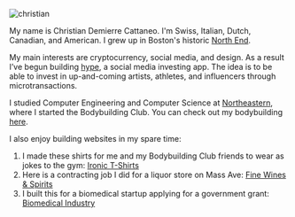 ![christian](https://raw.githubusercontent.com/chris-cattz-22/chris-cattz-22.github.io/49e0ee6ddbe73bc8bede45f61b4380a90becdba9/me.jpeg)

My name is Christian Demierre Cattaneo. I'm Swiss, Italian, Dutch, Canadian, and American. I grew up in Boston's historic [North End](https://en.wikipedia.org/wiki/North_End,_Boston).

My main interests are cryptocurrency, social media, and design. As a result I’ve begun building [hype](https://gethype.webflow.io/), a social media investing app. The idea is to be able to invest in up-and-coming artists, athletes, and influencers through microtransactions.

I studied Computer Engineering and Computer Science at [Northeastern](https://huntnewsnu.com/74975/campus/northeastern-undergraduate-applications-surge-breaking-record-2024/#:~:text=According%20to%20NGN%2C%20the%20number,is%20also%20expected%20to%20drop.), where I started the Bodybuilding Club. You can check out my bodybuilding [here](https://www.instagram.com/zorbbrah/).

I also enjoy building websites in my spare time:
1. I made these shirts for me and my Bodybuilding Club friends to wear as jokes to the gym: [Ironic T-Shirts](https://vril.shop/)
2. Here is a contracting job I did for a liquor store on Mass Ave: [Fine Wines & Spirits](https://deec90-17.myshopify.com/)
3. I built this for a biomedical startup applying for a government grant: [Biomedical Industry](https://www.ais-imaging.com/)
